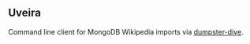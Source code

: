 Uveira
------

Command line client for MongoDB Wikipedia imports via [dumpster-dive](https://github.com/spencermountain/dumpster-dive).
